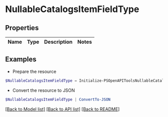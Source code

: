 # NullableCatalogsItemFieldType
## Properties

Name | Type | Description | Notes
------------ | ------------- | ------------- | -------------

## Examples

- Prepare the resource
```powershell
$NullableCatalogsItemFieldType = Initialize-PSOpenAPIToolsNullableCatalogsItemFieldType 
```

- Convert the resource to JSON
```powershell
$NullableCatalogsItemFieldType | ConvertTo-JSON
```

[[Back to Model list]](../README.md#documentation-for-models) [[Back to API list]](../README.md#documentation-for-api-endpoints) [[Back to README]](../README.md)

